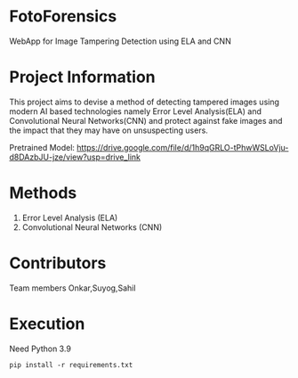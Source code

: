# FotoForensics
WebApp for Image Tampering Detection using ELA and CNN

# Project Information
This project aims to devise a method of detecting tampered images using modern AI based technologies namely Error Level Analysis(ELA) and Convolutional Neural Networks(CNN) and protect against fake images and the impact that they may have on unsuspecting users.

Pretrained Model: https://drive.google.com/file/d/1h9qGRLO-tPhwWSLoVju-d8DAzbJU-jze/view?usp=drive_link

# Methods
1. Error Level Analysis (ELA)
2. Convolutional Neural Networks (CNN)

# Contributors
Team members Onkar,Suyog,Sahil

# Execution
Need Python 3.9
```
pip install -r requirements.txt
```

